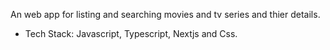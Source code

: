 An web app for listing and searching movies and tv series and thier details.
- Tech Stack: Javascript, Typescript, Nextjs and Css.
